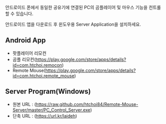 안드로이드 폰에서 동일한 공유기에 연결된 PC의 곰플레이어 및 마우스 기능을 컨트롤 할 수 있습니다.

안드로이드 앱을 다운로드 후 윈도우용 Server Application을 설치하세요. 

## Android App
- 팟플레이어 리모컨
- 곰플 리모컨(https://play.google.com/store/apps/details?id=com.htchoi.remocon)
- Remote Mouse(https://play.google.com/store/apps/details?id=com.htchoi.remote_mouse)



## Server Program(Windows)
- 원본 URL : (https://raw.github.com/htchoi84/Remote-Mouse-Server/master/PC_Control_Server.exe)
- 단축 URL : (https://url.kr/laideh)





